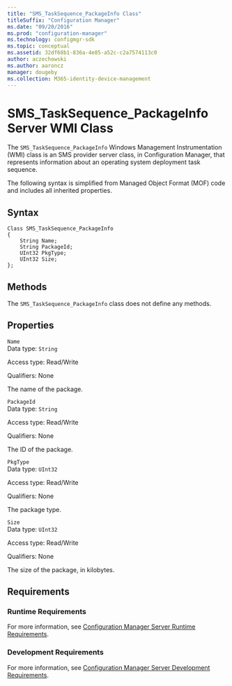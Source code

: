 ```yaml
---
title: "SMS_TaskSequence_PackageInfo Class"
titleSuffix: "Configuration Manager"
ms.date: "09/20/2016"
ms.prod: "configuration-manager"
ms.technology: configmgr-sdk
ms.topic: conceptual
ms.assetid: 32df68b1-836a-4e85-a52c-c2a7574113c0
author: aczechowski
ms.author: aaroncz
manager: dougeby
ms.collection: M365-identity-device-management
---
```

# SMS_TaskSequence_PackageInfo Server WMI Class
The `SMS_TaskSequence_PackageInfo` Windows Management Instrumentation (WMI) class is an SMS provider server class, in Configuration Manager, that represents information about an operating system deployment task sequence.  

 The following syntax is simplified from Managed Object Format (MOF) code and includes all inherited properties.  

## Syntax  

```  
Class SMS_TaskSequence_PackageInfo   
{  
    String Name;  
    String PackageId;  
    UInt32 PkgType;  
    UInt32 Size;  
};  

```  

## Methods  
 The `SMS_TaskSequence_PackageInfo` class does not define any methods.  

## Properties  
 `Name`  
 Data type:  `String`  

 Access type: Read/Write  

 Qualifiers: None  

 The name of the package.  

 `PackageId`  
 Data type: `String`  

 Access type: Read/Write  

 Qualifiers: None  

 The ID of the package.  

 `PkgType`  
 Data type: `UInt32`  

 Access type: Read/Write  

 Qualifiers: None  

 The package type.  

 `Size`  
 Data type: `UInt32`  

 Access type: Read/Write  

 Qualifiers: None  

 The size of the package, in kilobytes.  

## Requirements  

### Runtime Requirements  
 For more information, see [Configuration Manager Server Runtime Requirements](../../../develop/core/reqs/server-runtime-requirements.md).  

### Development Requirements  
 For more information, see [Configuration Manager Server Development Requirements](../../../develop/core/reqs/server-development-requirements.md).  
